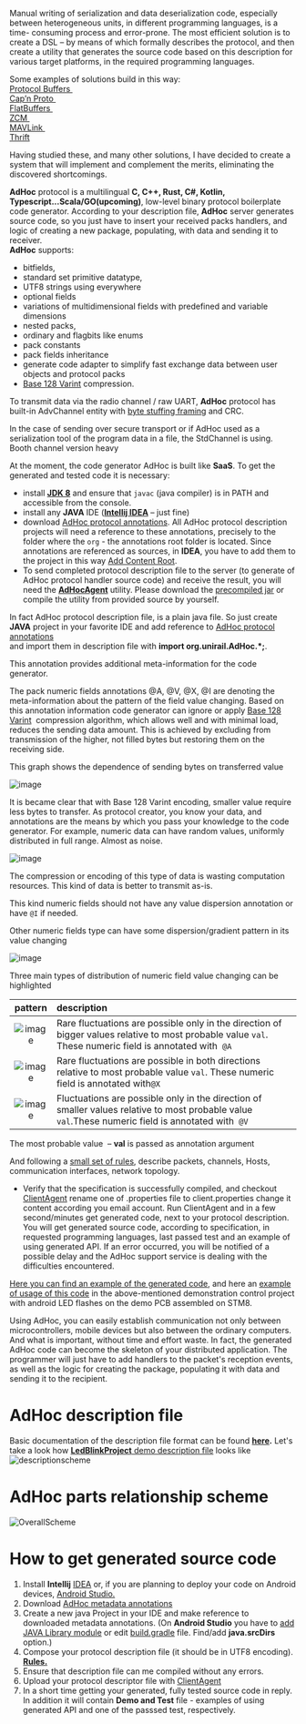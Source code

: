 Manual writing of serialization and data deserialization code, especially between heterogeneous units, in different programming languages, 
is a time- consuming process and error-prone. The most efficient solution is to create a DSL – by means of which formally describes the protocol, 
and then create a utility that generates the source code based on this description for various target platforms, in the required programming languages.  

Some examples of solutions build in this way:  
[Protocol Buffers ](https://developers.google.com/protocol-buffers/docs/overview)  
[Cap’n Proto ](https://capnproto.org/language.html)  
[FlatBuffers ](http://google.github.io/flatbuffers/flatbuffers_guide_writing_schema.html)  
[ZCM ](https://github.com/ZeroCM/zcm/blob/master/docs/tutorial.md)  
[MAVLink ](https://github.com/mavlink/mavlink)  
[Thrift](https://thrift.apache.org/docs/idl)

Having studied these, and many other solutions, I have decided to create a system that will implement and complement the merits, 
eliminating the discovered shortcomings.

**AdHoc** protocol is a multilingual **C, C++, Rust, C#, Kotlin, Typescript...Scala/GO(upcoming)**, low-level binary protocol boilerplate code generator.
 According to your description file, **AdHoc** server generates source code, so you just have to insert your received packs handlers, and logic of creating a 
 new package, populating, with data and sending it to receiver.   
**AdHoc** supports:
- bitfields,
- standard set primitive datatype, 
- UTF8 strings using everywhere
- optional fields
- variations of multidimensional fields with predefined and variable dimensions
- nested packs,
- ordinary and flagbits like enums 
- pack constants
- pack fields inheritance 
- generate code adapter to simplify fast exchange data between user objects and  protocol packs 
- [Base 128 Varint](https://developers.google.com/protocol-buffers/docs/encoding) compression.

To transmit data via the radio channel / raw UART, **AdHoc** protocol has built-in AdvChannel entity with [byte stuffing framing](https://web.cs.wpi.edu/~rek/Undergrad_Nets/B07/BitByteStuff.pdf) and CRC.
 
In the case of sending over secure transport or if AdHoc used as a serialization tool of the program data in a file, the StdChannel is using. Booth channel version heavy  <br>

At the moment, the code generator AdHoc is built like **SaaS**. To get the generated and tested code it is necessary:

-   install **[JDK 8](https://www.oracle.com/technetwork/java/javase/downloads/jdk8-downloads-2133151.html)** and
    ensure that `javac` (java compiler) is in PATH and accessible from the console.
-   install any **JAVA** IDE (**[Intellij IDEA](https://www.jetbrains.com/idea/download/)** – just fine)
-   download [AdHoс protocol annotations](https://github.com/cheblin/AdHoc-protocol/tree/master/org/unirail/AdHoc).
    All AdHoc protocol description projects will need a reference to these
    annotations, precisely to the folder where the `org` - the annotations root
    folder is located. Since annotations are referenced as sources, in **IDEA**, you
    have to add them to the project in this way [Add Content
    Root](https://www.jetbrains.com/help/idea/content-roots.html).
-   To send completed protocol description file to the server (to generate of
    AdHoc protocol handler source code) and receive the result, you will need the
    **[AdHocAgent](https://github.com/cheblin/AdHocAgent)** utility. Please download
    the [precompiled jar](https://github.com/cheblin/AdHocAgent/tree/master/bin)
    or compile the utility from provided source by yourself.


In fact AdHoc protocol description file, is a plain java file. So just create **JAVA** project in your favorite IDE and add reference to [AdHoc protocol annotations](https://github.com/cheblin/AdHoc-protocol/tree/master/src/org/unirail/AdHoc)  
and import them in description file with **import org.unirail.AdHoc.\*;**.  

This annotation provides additional meta-information for the code generator.

The pack numeric fields annotations \@A, \@V, \@X, \@I are denoting the
meta-information about the pattern of the field value changing. Based on this
annotation information code generator can ignore or apply [Base 128 Varint](https://developers.google.com/protocol-buffers/docs/encoding)  compression
algorithm, which allows well and with minimal load, reduces the sending data
amount. This is achieved by excluding from transmission of the higher, not
filled bytes but restoring them on the receiving side.

This graph shows the dependence of sending bytes on transferred value

![image](https://user-images.githubusercontent.com/29354319/70126207-84ba9980-16b3-11ea-9900-48251b545eef.png)

It is became clear that with Base 128 Varint encoding, smaller value require less bytes to transfer.
As protocol creator, you know your data, and annotations are the means by which you pass your knowledge to the code generator.
For example, numeric data can have random values, uniformly distributed in full range. Almost as noise.

![image](https://user-images.githubusercontent.com/29354319/70127303-bdf40900-16b5-11ea-94c9-c0dcd045500f.png)

The compression or encoding of this type of data is wasting computation resources. This kind of data is better to transmit as-is.

This kind numeric fields should not have any value dispersion annotation or have `@I` if needed.

Other numeric fields type can have some dispersion/gradient pattern in its value changing

![image](https://user-images.githubusercontent.com/29354319/70128574-0a404880-16b8-11ea-8a4d-efa8a7358dc1.png)

Three main types of distribution of numeric field value changing can be highlighted

| pattern             |  description 
:-------------------------:|:-------------------------
![image](https://user-images.githubusercontent.com/29354319/70131681-afa9eb00-16bd-11ea-9fcc-c6637d80114c.png)|Rare fluctuations are possible only in the direction of bigger values relative to most probable value `val`. These numeric field is annotated with  `@A`
![image](https://user-images.githubusercontent.com/29354319/70130976-7d4bbe00-16bc-11ea-946a-cfa533a09efd.png)|Rare fluctuations are possible in both directions relative to most probable value `val`. These numeric field is annotated with`@X`
![image](https://user-images.githubusercontent.com/29354319/70131118-bbe17880-16bc-11ea-84a2-2a2a4106a810.png)|Fluctuations are possible only in the direction of smaller values relative to most probable value `val`.These numeric field is annotated with  `@V`


The most probable value  – **val** is passed as  annotation argument 














And following a [small set of rules](http://www.unirail.org/), describe packets, channels, Hosts, communication interfaces, network topology.
- Verify that the specification is successfully compiled, and checkout [ClientAgent](https://github.com/cheblin/ClientAgent) rename one of .properties file to client.properties change it content according you email account. Run ClientAgent and in a few second/minutes get generated code, next to your protocol description. You will get generated source code, according to specification, in requested programming languages, last passed test and an example of using generated API. If an error occurred, you will be notified of a possible delay and the AdHoc support service is dealing with the difficulties encountered.

[Here you can find an example of the generated code](https://github.com/cheblin/AdHoc_LEDBlink_Demo/tree/master/Generated), and here an [example of usage of this code](https://github.com/cheblin/AdHoc_LEDBlink_Demo/tree/master/Examples/STM8) in the above-mentioned demonstration control project with android LED flashes on the demo PCB assembled on STM8.

Using AdHoc, you can easily establish communication not only between microcontrollers, mobile devices but also between the ordinary computers. And what is important, without time and effort waste. In fact, the generated AdHoc code can become the skeleton of your distributed application. The programmer will just have to add handlers to the packet&#39;s reception events, as well as the logic for creating the package, populating it with data and sending it to the recipient.


# AdHoc description file
Basic documentation of the description file format can be found **[here](http://www.unirail.org).** Let's take a look how [**LedBlinkProject** demo description file](https://github.com/cheblin/AdHoc_LEDBlink_Demo) looks like
![descriptionscheme](http://www.unirail.org/wp-content/uploads/2017/12/Capture2.png)

# AdHoc parts relationship scheme

![OverallScheme](http://www.unirail.org/wp-content/uploads/2017/12/OverallScheme.png)

# How to get generated source code

1. Install **Intellij** [IDEA](https://www.jetbrains.com/idea/download/#section=windows) or, if you are planning to deploy your code on Android devices, [Android Studio.](https://developer.android.com/studio/index.html)
2. Download [AdHoc metadata annotations](https://github.com/cheblin/AdHoc/tree/master/org/unirail/AdHoc)
3. Create a new java Project in your IDE and make reference to downloaded metadata annotations. (On **Android Studio** you have to [add JAVA Library module](https://developer.android.com/studio/projects/android-library.html) or edit  [build.gradle](https://github.com/cheblin/AdHoc_LEDBlink_Demo/blob/master/Examples/Android/app/build.gradle) file. Find/add **java.srcDirs** option.)
3. Compose your protocol description file (it should be in UTF8 encoding). **[Rules.](http://www.unirail.org/)**
4. Ensure that description file can me compiled without any errors.
5. Upload your protocol descriptor file with [ClientAgent](https://github.com/cheblin/ClientAgent)
6. In a short time getting your generated, fully tested source code in reply.<br>
In addition it will contain **Demo and Test** file - examples of using generated API and one of the passsed test, respectively.
